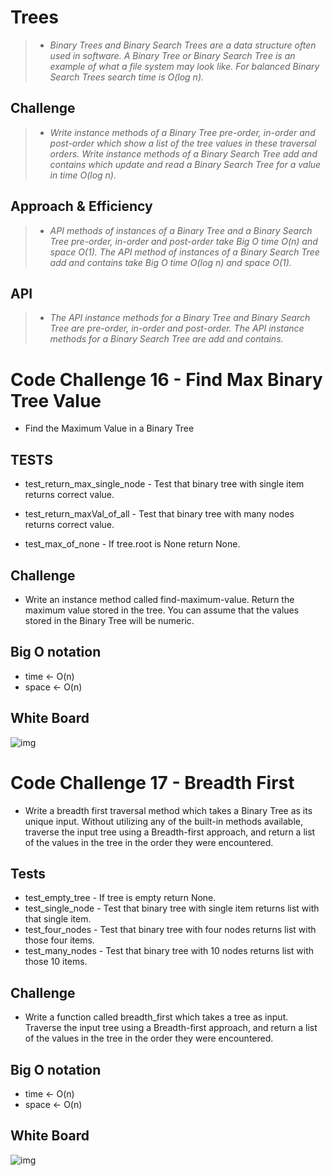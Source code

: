 # Trees
> * *Binary Trees and Binary Search Trees are a data structure often used in software. A Binary Tree or Binary Search Tree is an example of what a file system may look like. For balanced Binary Search Trees search time is O(log n).*

## Challenge

> * *Write instance methods of a Binary Tree pre-order, in-order and post-order which show a list of the tree values in these traversal orders. Write instance methods of a Binary Search Tree add and contains which update and read a Binary Search Tree for a value in time O(log n).*

## Approach & Efficiency

> * *API methods of instances of a Binary Tree and a Binary Search Tree pre-order, in-order and post-order take Big O time O(n) and space O(1). The API method of instances of a Binary Search Tree add and contains take Big O time O(log n) and space O(1).*

## API 

> * *The API instance methods for a Binary Tree and Binary Search Tree are pre-order, in-order and post-order. The API instance methods for a Binary Search Tree are add and contains.* 



# Code Challenge 16 - Find Max Binary Tree Value

* Find the Maximum Value in a Binary Tree

## TESTS

* test_return_max_single_node - Test that binary tree with single item returns correct value.

* test_return_maxVal_of_all - Test that binary tree with many nodes returns correct value.

* test_max_of_none - If tree.root is None return None.

## Challenge
* Write an instance method called find-maximum-value. Return the maximum value stored in the tree. You can assume that the values stored in the Binary Tree will be numeric.


## Big O notation

* time <- O(n)
* space <- O(n)


## White Board

![img]()




# Code Challenge 17 - Breadth First

* Write a breadth first traversal method which takes a Binary Tree as its unique input. Without utilizing any of the built-in methods available, traverse the input tree using a Breadth-first approach, and return a list of the values in the tree in the order they were encountered.

## Tests

* test_empty_tree - If tree is empty return None.
* test_single_node - Test that binary tree with single item returns list with that single item.
* test_four_nodes - Test that binary tree with four nodes returns list with those four items.
* test_many_nodes - Test that binary tree with 10 nodes returns list with those 10 items.

## Challenge

* Write a function called breadth_first which takes a tree as input. Traverse the input tree using a Breadth-first approach, and return a list of the values in the tree in the order they were encountered.

## Big O notation

* time <- O(n)
* space <- O(n)

## White Board 

![img]()


